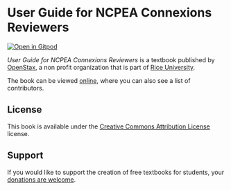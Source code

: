 # User Guide for NCPEA Connexions Reviewers

[![Open in Gitpod](https://gitpod.io/button/open-in-gitpod.svg)](https://gitpod.io/from-referrer/)

_User Guide for NCPEA Connexions Reviewers_ is a textbook published by [OpenStax](https://openstax.org/), a non profit organization that is part of [Rice University](https://www.rice.edu/).

The book can be viewed [online](https://github.com/cnx-user-books/cnxbook-user-guide-for-ncpea-connexions-reviewers/releases/latest), where you can also see a list of contributors.

## License
This book is available under the [Creative Commons Attribution License](./LICENSE) license.

## Support
If you would like to support the creation of free textbooks for students, your [donations are welcome](https://riceconnect.rice.edu/donation/support-openstax-banner).
